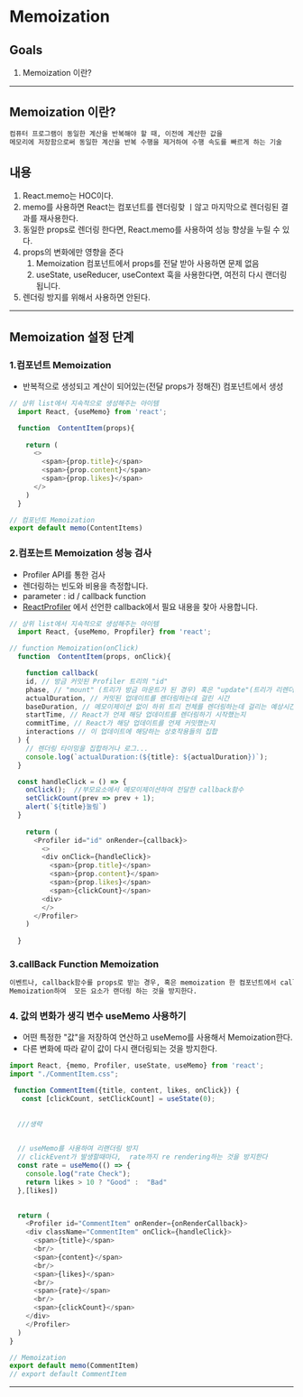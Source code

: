 # Memoization

## Goals
1. Memoization 이란?

---

## **Memoization 이란?**

```txt
컴퓨터 프로그램이 동일한 계산을 반복해야 할 때, 이전에 계산한 값을
메모리에 저장함으로써 동일한 계산을 반복 수행을 제거하여 수행 속도를 빠르게 하는 기술
```


## 내용

1. React.memo는 HOC이다. 
2. memo를 사용하면 React는 컴포넌트를 렌더링핮 ㅣ않고 마지막으로 렌더링된 결과를 재사용한다.
3. 동일한 props로 렌더링 한다면, React.memo를 사용하여 성능 향샹을 누릴 수 있다.
4. props의 변화에만 영향을 준다
   1. Memoization 컴포넌트에서 props를 전달 받아 사용하면 문제 없음 
   2. useState, useReducer, useContext 훅을 사용한다면, 여전히 다시 랜더링 됩니다.
5. 렌더링 방지를 위해서 사용하면 안된다.


---

## Memoization 설정 단계 

### 1.컴포넌트 Memoization 

- 반복적으로 생성되고 계산이 되어있는(전달 props가 정해진) 컴포넌트에서 생성
```js
// 상위 list에서 지속적으로 생성해주는 아이템
  import React, {useMemo} from 'react';

  function  ContentItem(props){
    
    return (
      <>
        <span>{prop.title}</span>
        <span>{prop.content}</span>
        <span>{prop.likes}</span>
      </>
    )
  }

// 컴포넌트 Memoization
export default memo(ContentItems)
```


### 2.컴포는트 Memoization 성능 검사
- Profiler API를 통한 검사
- 렌더링하는 빈도와 비용을 측정합니다.
-  parameter : id / callback function
-  [ReactProfiler]("https://ko.reactjs.org/docs/profiler.html#gatsby-focus-wrapper") 에서 선언한 callback에서 필요 내용을 찾아 사용합니다.
```js
// 상위 list에서 지속적으로 생성해주는 아이템
  import React, {useMemo, Propfiler} from 'react';

// function Memoization(onClick)
  function  ContentItem(props, onClick){

    function callback(
    id, // 방금 커밋된 Profiler 트리의 "id"
    phase, // "mount" (트리가 방금 마운트가 된 경우) 혹은 "update"(트리가 리렌더링된 경우)
    actualDuration, // 커밋된 업데이트를 렌더링하는데 걸린 시간
    baseDuration, // 메모이제이션 없이 하위 트리 전체를 렌더링하는데 걸리는 예상시간 
    startTime, // React가 언제 해당 업데이트를 렌더링하기 시작했는지
    commitTime, // React가 해당 업데이트를 언제 커밋했는지
    interactions // 이 업데이트에 해당하는 상호작용들의 집합
  ) {
    // 렌더링 타이밍을 집합하거나 로그...
    console.log(`actualDuration:(${title}: ${actualDuration})`);
  }

  const handleClick = () => {
    onClick();  //부모요소에서 메모이제이션하여 전달한 callback함수
    setClickCount(prev => prev + 1);
    alert(`${title}눌림`)
  }
    
    return (
      <Profiler id="id" onRender={callback}> 
        <>
        <div onClick={handleClick}>
          <span>{prop.title}</span>
          <span>{prop.content}</span>
          <span>{prop.likes}</span>
          <span>{clickCount}</span>
        <div>
        </>
      </Profiler> 
    )
    
  }
```

### 3.callBack Function Memoization
```txt
이벤트나, callback함수를 props로 받는 경우, 혹은 memoization 한 컴포넌트에서 callback 함수가 생겨 상태가 변경되면, memoization이 진행되지 않는다 함수자체를 
Memoization하여  모든 요소가 랜더링 하는 것을 방지한다.
```

### 4. 값의 변화가 생긱 변수 useMemo 사용하기 
- 어떤 특정한 "값"을 저장하여 연산하고 useMemo를 사용해서 Memoization한다. 
- 다른 변화에 따라 같이 값이 다시 랜더링되는 것을 방지한다. 


```js 
import React, {memo, Profiler, useState, useMemo} from 'react';
import "./CommentItem.css";

 function CommentItem({title, content, likes, onClick}) {
   const [clickCount, setClickCount] = useState(0);
  
  
  ///생략
 

  // useMemo를 사용하여 리랜더링 방지
  // clickEvent가 발생할때마다,  rate까지 re rendering하는 것을 방지한다 
  const rate = useMemo(() => {
    console.log("rate Check");
    return likes > 10 ? "Good" :  "Bad"
  },[likes])
  

  return (
    <Profiler id="CommentItem" onRender={onRenderCallback}>
    <div className="CommentItem" onClick={handleClick}>
      <span>{title}</span>
      <br/>
      <span>{content}</span>
      <br/>
      <span>{likes}</span>
      <br/>
      <span>{rate}</span>
      <br/>
      <span>{clickCount}</span>
    </div>
    </Profiler>
  )
}

// Memoization
export default memo(CommentItem)
// export default CommentItem
```

---